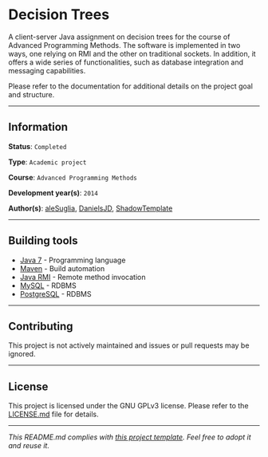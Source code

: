 # Decision Trees

A client-server Java assignment on decision trees for the course of Advanced 
Programming Methods. The software is implemented in two ways, one relying on 
RMI and the other on traditional sockets. In addition, it offers a wide series 
of functionalities, such as database integration and messaging capabilities.

Please refer to the documentation for additional details on the project goal 
and structure.

---
## Information

**Status**: `Completed`

**Type**: `Academic project`

**Course**: `Advanced Programming Methods`

**Development year(s)**: `2014`

**Author(s)**: [aleSuglia](https://github.com/aleSuglia), 
[DanielsJD](https://github.com/DanielsJD), 
[ShadowTemplate](https://github.com/ShadowTemplate)

---
## Building tools

* [Java 7](http://www.oracle.com/technetwork/java/javase/downloads/jre7-downloads-1880261.html) - 
Programming language
* [Maven](https://maven.apache.org/) - Build automation
* [Java RMI](http://www.oracle.com/technetwork/java/javase/tech/index-jsp-136424.html) - 
Remote method invocation 
* [MySQL](https://www.mysql.com/) - RDBMS
* [PostgreSQL](https://www.postgresql.org/) - RDBMS

---
## Contributing

This project is not actively maintained and issues or pull requests may be 
ignored.

---
## License

This project is licensed under the GNU GPLv3 license.
Please refer to the [LICENSE.md](LICENSE.md) file for details.

---
*This README.md complies with [this project template](
https://github.com/ShadowTemplate/project-template). Feel free to adopt it
and reuse it.*
